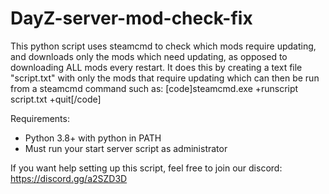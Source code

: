 # DayZ-server-mod-check-fix
 This python script uses steamcmd to check which mods require updating, and downloads only the mods which need updating, as opposed to downloading ALL mods every restart. It does this by creating a text file "script.txt" with only the mods that require updating which can then be run from a steamcmd command such as:
 [code]steamcmd.exe +runscript script.txt +quit[/code]

Requirements:
- Python 3.8+ with python in PATH
- Must run your start server script as administrator

If you want help setting up this script, feel free to join our discord: https://discord.gg/a2SZD3D
